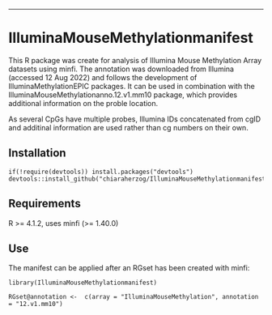---
# IlluminaMouseMethylationmanifest

This R package was create for analysis of Illumina Mouse Methylation Array datasets using minfi. The annotation was downloaded from Illumina (accessed 12 Aug 2022) and follows the development of IlluminaMethylationEPIC packages. 
It can be used in combination with the IlluminaMouseMethylationanno.12.v1.mm10 package, which provides additional information on the proble location.

As several CpGs have multiple probes, Illumina IDs concatenated from cgID and additinal information are used rather than cg numbers on their own.

## Installation

```
if(!require(devtools)) install.packages("devtools")
devtools::install_github("chiaraherzog/IlluminaMouseMethylationmanifest")
```

## Requirements

R >= 4.1.2, uses minfi (>= 1.40.0)

## Use

The manifest can be applied after an RGset has been created with minfi:

```
library(IlluminaMouseMethylationmanifest)

RGset@annotation <-  c(array = "IlluminaMouseMethylation", annotation = "12.v1.mm10")
```


